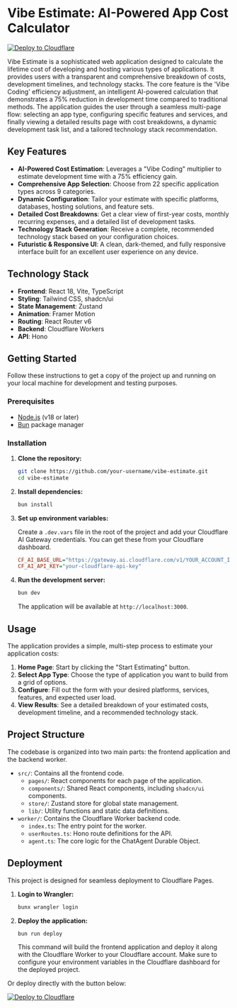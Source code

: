 # Vibe Estimate: AI-Powered App Cost Calculator

[![Deploy to Cloudflare](https://deploy.workers.cloudflare.com/button)](https://deploy.workers.cloudflare.com/?url=https://github.com/mugumogan/generated-app-20251016-212809)

Vibe Estimate is a sophisticated web application designed to calculate the lifetime cost of developing and hosting various types of applications. It provides users with a transparent and comprehensive breakdown of costs, development timelines, and technology stacks. The core feature is the 'Vibe Coding' efficiency adjustment, an intelligent AI-powered calculation that demonstrates a 75% reduction in development time compared to traditional methods. The application guides the user through a seamless multi-page flow: selecting an app type, configuring specific features and services, and finally viewing a detailed results page with cost breakdowns, a dynamic development task list, and a tailored technology stack recommendation.

## Key Features

-   **AI-Powered Cost Estimation**: Leverages a "Vibe Coding" multiplier to estimate development time with a 75% efficiency gain.
-   **Comprehensive App Selection**: Choose from 22 specific application types across 9 categories.
-   **Dynamic Configuration**: Tailor your estimate with specific platforms, databases, hosting solutions, and feature sets.
-   **Detailed Cost Breakdowns**: Get a clear view of first-year costs, monthly recurring expenses, and a detailed list of development tasks.
-   **Technology Stack Generation**: Receive a complete, recommended technology stack based on your configuration choices.
-   **Futuristic & Responsive UI**: A clean, dark-themed, and fully responsive interface built for an excellent user experience on any device.

## Technology Stack

-   **Frontend**: React 18, Vite, TypeScript
-   **Styling**: Tailwind CSS, shadcn/ui
-   **State Management**: Zustand
-   **Animation**: Framer Motion
-   **Routing**: React Router v6
-   **Backend**: Cloudflare Workers
-   **API**: Hono

## Getting Started

Follow these instructions to get a copy of the project up and running on your local machine for development and testing purposes.

### Prerequisites

-   [Node.js](https://nodejs.org/) (v18 or later)
-   [Bun](https://bun.sh/) package manager

### Installation

1.  **Clone the repository:**
    ```sh
    git clone https://github.com/your-username/vibe-estimate.git
    cd vibe-estimate
    ```

2.  **Install dependencies:**
    ```sh
    bun install
    ```

3.  **Set up environment variables:**

    Create a `.dev.vars` file in the root of the project and add your Cloudflare AI Gateway credentials. You can get these from your Cloudflare dashboard.

    ```ini
    CF_AI_BASE_URL="https://gateway.ai.cloudflare.com/v1/YOUR_ACCOUNT_ID/YOUR_GATEWAY_ID/openai"
    CF_AI_API_KEY="your-cloudflare-api-key"
    ```

4.  **Run the development server:**
    ```sh
    bun dev
    ```
    The application will be available at `http://localhost:3000`.

## Usage

The application provides a simple, multi-step process to estimate your application costs:

1.  **Home Page**: Start by clicking the "Start Estimating" button.
2.  **Select App Type**: Choose the type of application you want to build from a grid of options.
3.  **Configure**: Fill out the form with your desired platforms, services, features, and expected user load.
4.  **View Results**: See a detailed breakdown of your estimated costs, development timeline, and a recommended technology stack.

## Project Structure

The codebase is organized into two main parts: the frontend application and the backend worker.

-   `src/`: Contains all the frontend code.
    -   `pages/`: React components for each page of the application.
    -   `components/`: Shared React components, including `shadcn/ui` components.
    -   `store/`: Zustand store for global state management.
    -   `lib/`: Utility functions and static data definitions.
-   `worker/`: Contains the Cloudflare Worker backend code.
    -   `index.ts`: The entry point for the worker.
    -   `userRoutes.ts`: Hono route definitions for the API.
    -   `agent.ts`: The core logic for the ChatAgent Durable Object.

## Deployment

This project is designed for seamless deployment to Cloudflare Pages.

1.  **Login to Wrangler:**
    ```sh
    bunx wrangler login
    ```

2.  **Deploy the application:**
    ```sh
    bun run deploy
    ```
    This command will build the frontend application and deploy it along with the Cloudflare Worker to your Cloudflare account. Make sure to configure your environment variables in the Cloudflare dashboard for the deployed project.

Or deploy directly with the button below:

[![Deploy to Cloudflare](https://deploy.workers.cloudflare.com/button)](https://deploy.workers.cloudflare.com/?url=https://github.com/mugumogan/generated-app-20251016-212809)